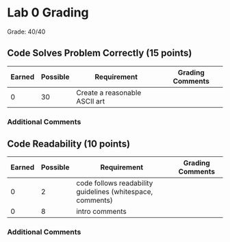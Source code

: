 # Lab 0 Grading

Grade: 40/40

## Code Solves Problem Correctly (15 points)

| Earned | Possible | Requirement                                   | Grading Comments |
|--------|----------|-----------------------------------------------|------------------|
|     0   | 30        | Create a reasonable ASCII art |                  


### Additional Comments


## Code Readability (10 points)

| Earned | Possible | Requirement                                                | Grading Comments |
|--------|----------|------------------------------------------------------------|------------------|
|   0     | 2       | code follows readability guidelines (whitespace, comments) |                  |
|      0 | 8       | intro comments                                             |              |
### Additional Comments
